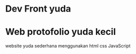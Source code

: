 # Dev Front yuda 
# Web protofolio yuda kecil
website yuda sederhana menggunakan html css JavaScript
